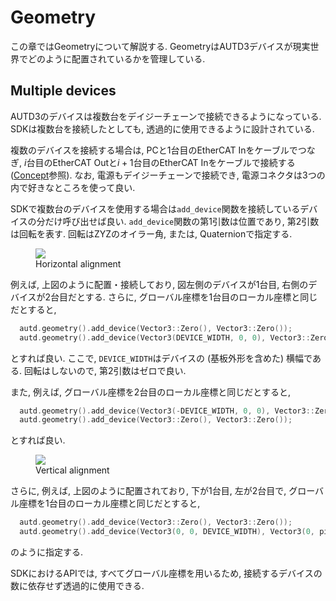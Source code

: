 # Geometry

この章ではGeometryについて解説する.
GeometryはAUTD3デバイスが現実世界でどのように配置されているかを管理している.

## Multiple devices

AUTD3のデバイスは複数台をデイジーチェーンで接続できるようになっている.
SDKは複数台を接続したとしても, 透過的に使用できるように設計されている.

複数のデバイスを接続する場合は,
PCと1台目のEtherCAT Inをケーブルでつなぎ, $i$台目のEtherCAT Outと$i+1$台目のEtherCAT Inをケーブルで接続する ([Concept](concept.md)参照).
なお, 電源もデイジーチェーンで接続でき, 電源コネクタは3つの内で好きなところを使って良い.

SDKで複数台のデバイスを使用する場合は`add_device`関数を接続しているデバイスの分だけ呼び出せば良い.
`add_device`関数の第1引数は位置であり, 第2引数は回転を表す.
回転はZYZのオイラー角, または, Quaternionで指定する.

<figure>
  <img src="https://raw.githubusercontent.com/shinolab/autd3/master/book/src/fig/Users_Manual/autd_hori.jpg"/>
  <figcaption>Horizontal alignment</figcaption>
</figure>

例えば, 上図のように配置・接続しており, 図左側のデバイスが1台目, 右側のデバイスが2台目だとする.
さらに, グローバル座標を1台目のローカル座標と同じだとすると,
```cpp
  autd.geometry().add_device(Vector3::Zero(), Vector3::Zero());
  autd.geometry().add_device(Vector3(DEVICE_WIDTH, 0, 0), Vector3::Zero());
```
とすれば良い.
ここで, `DEVICE_WIDTH`はデバイスの (基板外形を含めた) 横幅である.
回転はしないので, 第2引数はゼロで良い.

また, 例えば, グローバル座標を2台目のローカル座標と同じだとすると,
```cpp
  autd.geometry().add_device(Vector3(-DEVICE_WIDTH, 0, 0), Vector3::Zero());
  autd.geometry().add_device(Vector3::Zero(), Vector3::Zero());
```
とすれば良い.

<figure>
  <img src="https://raw.githubusercontent.com/shinolab/autd3/master/book/src/fig/Users_Manual/autd_vert.jpg"/>
  <figcaption>Vertical alignment</figcaption>
</figure>

さらに, 例えば, 上図のように配置されており, 下が1台目, 左が2台目で, グローバル座標を1台目のローカル座標と同じだとすると,
```cpp
  autd.geometry().add_device(Vector3::Zero(), Vector3::Zero());
  autd.geometry().add_device(Vector3(0, 0, DEVICE_WIDTH), Vector3(0, pi / 2.0, 0));
```
のように指定する.

SDKにおけるAPIでは, すべてグローバル座標を用いるため, 接続するデバイスの数に依存せず透過的に使用できる.
